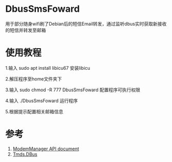 # DbusSmsFoward
用于部分随身wifi刷了Debian后的短信Email转发，通过监听dbus实时获取新接收的短信并转发至邮箱
# 使用教程
1.输入
sudo apt install libicu67
安装libicu

2.解压程序至home文件夹下

3.输入 
sudo chmod -R 777 DbusSmsFoward
配置程序可执行权限

4.输入
./DbusSmsFoward
运行程序

5.根据提示配置相关邮箱信息
# 参考
1. [ModemManager API document](https://www.freedesktop.org/software/ModemManager/api/latest/)
2. [Tmds.DBus](https://github.com/tmds/Tmds.DBus)
